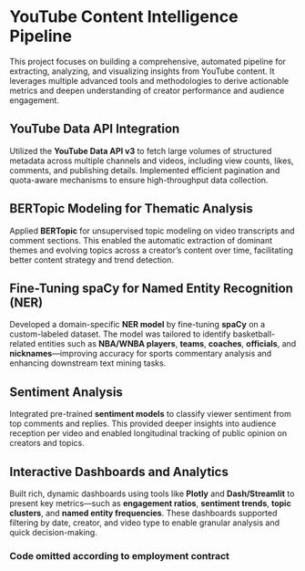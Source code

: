 # YouTube Content Intelligence Pipeline

This project focuses on building a comprehensive, automated pipeline for extracting, analyzing, and visualizing insights from YouTube content. It leverages multiple advanced tools and methodologies to derive actionable metrics and deepen understanding of creator performance and audience engagement.

## YouTube Data API Integration

Utilized the **YouTube Data API v3** to fetch large volumes of structured metadata across multiple channels and videos, including view counts, likes, comments, and publishing details. Implemented efficient pagination and quota-aware mechanisms to ensure high-throughput data collection.

## BERTopic Modeling for Thematic Analysis

Applied **BERTopic** for unsupervised topic modeling on video transcripts and comment sections. This enabled the automatic extraction of dominant themes and evolving topics across a creator’s content over time, facilitating better content strategy and trend detection.

## Fine-Tuning spaCy for Named Entity Recognition (NER)

Developed a domain-specific **NER model** by fine-tuning **spaCy** on a custom-labeled dataset. The model was tailored to identify basketball-related entities such as **NBA/WNBA players**, **teams**, **coaches**, **officials**, and **nicknames**—improving accuracy for sports commentary analysis and enhancing downstream text mining tasks.

## Sentiment Analysis

Integrated pre-trained **sentiment models** to classify viewer sentiment from top comments and replies. This provided deeper insights into audience reception per video and enabled longitudinal tracking of public opinion on creators and topics.

## Interactive Dashboards and Analytics

Built rich, dynamic dashboards using tools like **Plotly** and **Dash/Streamlit** to present key metrics—such as **engagement ratios**, **sentiment trends**, **topic clusters**, and **named entity frequencies**. These dashboards supported filtering by date, creator, and video type to enable granular analysis and quick decision-making.

### Code omitted according to employment contract
